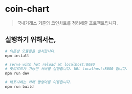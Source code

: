 # coin-chart

> 국내거래소 기준의 코인차트를 정리해줄 프로젝트입니다.

## 실행하기 위해서는,

``` bash
# 의존성 모듈들을 설치합니다.
npm install

# serve with hot reload at localhost:8080
# 핫리로드가 가능한 서버를 실행합니다. URL localhost:8080 입니다.
npm run dev

# 배포시에는 아래 명령어를 이용합니다.
npm run build
```
